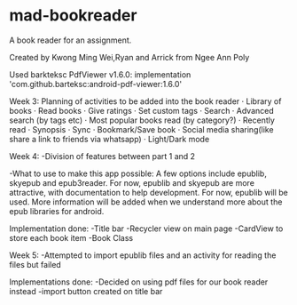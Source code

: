 # mad-bookreader
A book reader for an assignment.

Created by Kwong Ming Wei,Ryan and Arrick from Ngee Ann Poly

Used barkteksc PdfViewer v1.6.0: 
implementation 'com.github.barteksc:android-pdf-viewer:1.6.0'

Week 3:
Planning of activities to be added into the book reader
· Library of books
· Read books
· Give ratings
· Set custom tags
· Search
· Advanced search (by tags etc)
· Most popular books read (by category?)
· Recently read
· Synopsis
· Sync
· Bookmark/Save book
· Social media sharing(like share a link to friends via whatsapp)
· Light/Dark mode

Week 4:
-Division of features between part 1 and 2

-What to use to make this app possible: A few options include epublib, skyepub and epub3reader. For now, epublib and skyepub are more attractive, with documentation to help development. For now, epublib will be used. More information will be added when we understand more about the epub libraries for android.

Implementation done:
-Title bar
-Recycler view on main page
-CardView to store each book item
-Book Class

Week 5:
-Attempted to import epublib files and an activity for reading the files but failed

Implementations done:
-Decided on using pdf files for our book reader instead
-import button created on title bar
